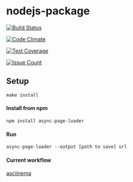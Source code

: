 # nodejs-package

[![Build Status](https://travis-ci.org/Rende11/page-loader.svg?branch=master)](https://travis-ci.org/Rende11/page-loader)

[![Code Climate](https://codeclimate.com/github/Rende11/page-loader/badges/gpa.svg)](https://codeclimate.com/github/Rende11/page-loader)

[![Test Coverage](https://codeclimate.com/github/Rende11/page-loader/badges/coverage.svg)](https://codeclimate.com/github/Rende11/page-loader/coverage)

[![Issue Count](https://codeclimate.com/github/Rende11/page-loader/badges/issue_count.svg)](https://codeclimate.com/github/Rende11/page-loader)

## Setup

```
make install
```
#### Install from npm

```
npm install async-page-loader
```

#### Run

```
async-page-loader --output [path to save] url
```

#### Current workflow

  [asciinema](https://asciinema.org/a/WPkYiO24uHFlcoRCHbzclNYBO)
